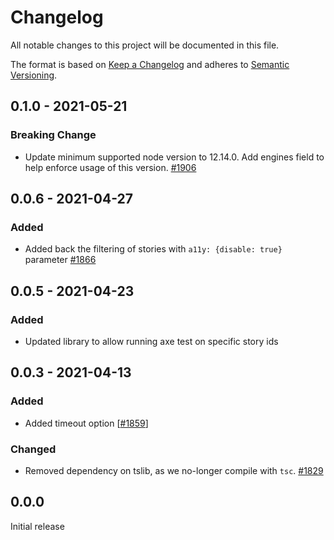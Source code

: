 # Changelog

All notable changes to this project will be documented in this file.

The format is based on [Keep a Changelog](http://keepachangelog.com/en/1.0.0/)
and adheres to [Semantic Versioning](http://semver.org/spec/v2.0.0.html).

<!-- ## Unreleased -->

## 0.1.0 - 2021-05-21

### Breaking Change

- Update minimum supported node version to 12.14.0. Add engines field to help enforce usage of this version. [#1906](https://github.com/Shopify/quilt/pull/1906)

## 0.0.6 - 2021-04-27

### Added

- Added back the filtering of stories with `a11y: {disable: true}` parameter [#1866](https://github.com/Shopify/quilt/pull/1866)

## 0.0.5 - 2021-04-23

### Added

- Updated library to allow running axe test on specific story ids

## 0.0.3 - 2021-04-13

### Added

- Added timeout option [[#1859](https://github.com/Shopify/quilt/pull/1859)]

### Changed

- Removed dependency on tslib, as we no-longer compile with `tsc`. [#1829](https://github.com/Shopify/quilt/pull/1829)

## 0.0.0

Initial release
